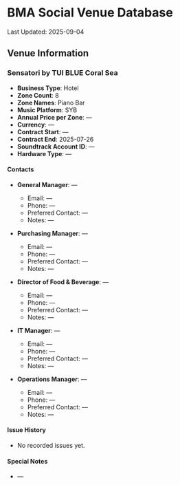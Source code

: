 # BMA Social Venue Database

Last Updated: 2025-09-04

## Venue Information

### Sensatori by TUI BLUE Coral Sea
- **Business Type**: Hotel
- **Zone Count**: 8
- **Zone Names**: Piano Bar
- **Music Platform**: SYB
- **Annual Price per Zone**: —
- **Currency**: —
- **Contract Start**: —
- **Contract End**: 2025-07-26
- **Soundtrack Account ID**: —
- **Hardware Type**: —

#### Contacts
- **General Manager**: —
  - Email: —
  - Phone: —
  - Preferred Contact: —
  - Notes: —

- **Purchasing Manager**: —
  - Email: —
  - Phone: —
  - Preferred Contact: —
  - Notes: —

- **Director of Food & Beverage**: —
  - Email: —
  - Phone: —
  - Preferred Contact: —
  - Notes: —

- **IT Manager**: —
  - Email: —
  - Phone: —
  - Preferred Contact: —
  - Notes: —

- **Operations Manager**: —
  - Email: —
  - Phone: —
  - Preferred Contact: —
  - Notes: —

#### Issue History
- No recorded issues yet.

#### Special Notes
- —
